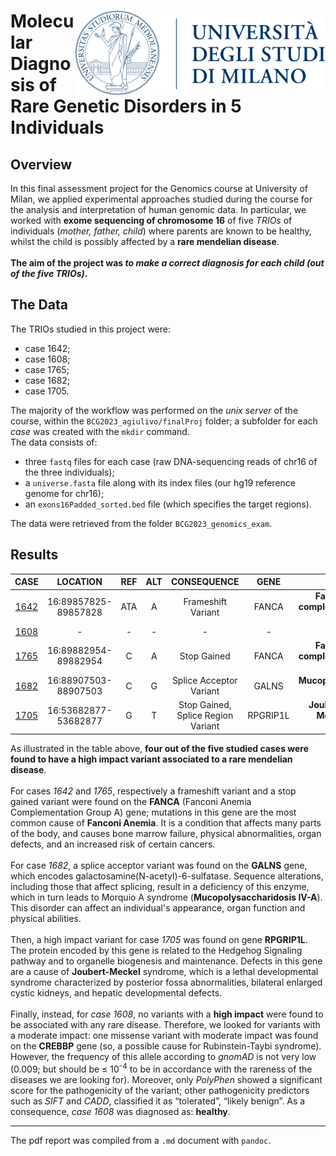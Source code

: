 # <img src=images/unimi_logo.png align="right" width="400px"/> **Molecular Diagnosis of Rare Genetic Disorders in 5 Individuals**

## Overview
In this final assessment project for the Genomics course at University of Milan, we applied experimental approaches studied during the course for the analysis and interpretation of human genomic data. 
In particular, we worked with **exome sequencing of chromosome 16** of five *TRIOs* of individuals (*mother, father, child*) where parents are known to be healthy, whilst the child is possibly affected by a **rare mendelian disease**.  
\
**The aim of the project was *to make a correct diagnosis for each child (out of the five TRIOs)*.**

## The Data

The TRIOs studied in this project were:

* case 1642;
* case 1608;
* case 1765;
* case 1682;
* case 1705.

The majority of the workflow was performed on the *unix server* of the course, within the `BCG2023_agiulivo/finalProj` folder; a subfolder for each *case* was created with the `mkdir` command.  
The data consists of:

* three `fastq` files for each case (raw DNA-sequencing reads of chr16 of the three individuals);
* a `universe.fasta` file along with its index files (our hg19 reference genome for chr16);
* an `exons16Padded_sorted.bed` file (which specifies the target regions).

The data were retrieved from the folder `BCG2023_genomics_exam`.

## Results

| **CASE** | **LOCATION** | **REF** | **ALT** | **CONSEQUENCE** | **GENE** | **DISEASE** |
| :---: | :---: | :--: | :--: | :------: | :-----: | :--------------: | 
| [1642](http://grch37.ensembl.org/Homo_sapiens/Tools/VEP/Results?field1=IMPACT;operator1=is;time=1682080358154.154;tl=iD4yHPfxGwlsxHTf-9105991;value1=HIGH#Results) | 16:89857825-89857828 | ATA | A | Frameshift Variant | FANCA | **Fanconi Anemia complementation group A** |
| [1608](http://grch37.ensembl.org/Homo_sapiens/Tools/VEP/Results?field1=IMPACT;operator1=is;time=1682080355449.449;tl=z46xa1B5gwmMy16C-9117151;value1=MODERATE#Results) | - | - | - | - | - | **HEALTHY**  |
| [1765](http://grch37.ensembl.org/Homo_sapiens/Tools/VEP/Results?field1=IMPACT;operator1=is;time=1682080363149.149;tl=PohO3g5ryr6XDVwI-9105981;value1=HIGH#Results) | 16:89882954-89882954 | C | A | Stop Gained | FANCA | **Fanconi Anemia complementation group A**    |
| [1682](http://grch37.ensembl.org/Homo_sapiens/Tools/VEP/Results?field1=IMPACT;operator1=is;time=1682080359665.665;tl=4CT23oWFu15VZ6Tw-9105990;value1=HIGH#Results) | 16:88907503-88907503 | C | G | Splice Acceptor Variant | GALNS | **Mucopolysaccharidosis IV-A**    |
| [1705](http://grch37.ensembl.org/Homo_sapiens/Tools/VEP/Results?field1=IMPACT;operator1=is;time=1682080361422.422;tl=tOeEWOla4WreiVmE-9105988;value1=HIGH#Results) | 16:53682877-53682877 | G | T | Stop Gained, Splice Region Variant | RPGRIP1L | **Joubert Syndrome; Meckel-Gruber Syndrome** |

As illustrated in the table above, **four out of the five studied cases were found to have a high impact variant associated to a rare mendelian disease**.  
\
For cases *1642* and *1765*, respectively a frameshift variant and a stop gained variant were found on the **FANCA** (Fanconi Anemia Complementation Group A) gene; mutations in this gene are the most common cause of **Fanconi Anemia**. It is a condition that affects many parts of the body, and causes bone marrow failure, physical abnormalities, organ defects, and an increased risk of certain cancers.  
\
For case *1682*, a splice acceptor variant was found on the **GALNS** gene, which encodes galactosamine(N-acetyl)-6-sulfatase. Sequence alterations, including those that affect splicing, result in a deficiency of this enzyme, which in turn leads to Morquio A syndrome (**Mucopolysaccharidosis IV-A**). This disorder can affect an individual's appearance, organ function and physical abilities.  
\
Then, a high impact variant for case *1705* was found on gene **RPGRIP1L**. The protein encoded by this gene is related to the Hedgehog Signaling pathway and to organelle biogenesis and maintenance. Defects in this gene are a cause of **Joubert-Meckel** syndrome, which is a lethal developmental syndrome characterized by posterior fossa abnormalities, bilateral enlarged cystic kidneys, and hepatic developmental defects.  
\
Finally, instead, for *case 1608*, no variants with a **high impact** were found to be associated with any rare disease. Therefore, we looked for variants with a moderate impact: one missense variant with moderate impact was found on the **CREBBP** gene (so, a possible cause for Rubinstein-Taybi syndrome). However, the frequency of this allele according to *gnomAD* is not very low ($0.009$; but should be $\leq$ 10<sup>-4</sup> to be in accordance with the rareness of the diseases we are looking for). Moreover, only *PolyPhen* showed a significant score for the pathogenicity of the variant; other pathogenicity predictors such as *SIFT* and *CADD*, classified it as “tolerated”, “likely benign”. As a consequence, *case 1608* was diagnosed as: **healthy**.  

-------------------------

The pdf report was compiled from a `.md` document with `pandoc`.


